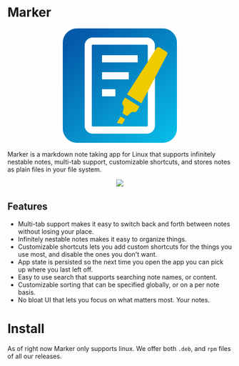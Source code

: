 # Marker

<p align="center">
<img width="256" height="256" src="https://github.com/EddieAbbondanzio/marker/blob/master/static/icon.png?raw=true">
</p>

Marker is a markdown note taking app for Linux that supports infinitely nestable notes, multi-tab support, customizable shortcuts, and stores notes as plain files in your file system.

<p align="center">
<img src="https://raw.githubusercontent.com/EddieAbbondanzio/marker/master/docs/overview.png">
</p>

## Features

- Multi-tab support makes it easy to switch back and forth between notes without losing your place.
- Infinitely nestable notes makes it easy to organize things.
- Customizable shortcuts lets you add custom shortcuts for the things you use most, and disable the ones you don't want.
- App state is persisted so the next time you open the app you can pick up where you last left off.
- Easy to use search that supports searching note names, or content.
- Customizable sorting that can be specified globally, or on a per note basis.
- No bloat UI that lets you focus on what matters most. Your notes.

# Install

As of right now Marker only supports linux. We offer both `.deb`, and `rpm` files of all our releases.
